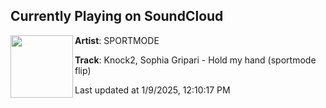 ## Currently Playing on SoundCloud

[<img align="left" width="100" src="https://i1.sndcdn.com/artworks-Z6t5hd64yPAztUBp-4lEm0g-t500x500.jpg">](https://soundcloud.com/sportmodemusic/holdmyhandflip?in=saxurn/sets/unc/)

**Artist**: SPORTMODE 

**Track**: Knock2, Sophia Gripari - Hold my hand (sportmode flip)

Last updated at 1/9/2025, 12:10:17 PM
